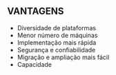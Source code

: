 ## VANTAGENS

<ul>
  <li class='fragment'>Diversidade de plataformas</li>
  <li class='fragment'>Menor número de máquinas</li>
  <li class='fragment'>Implementação mais rápida</li>
  <li class='fragment'>Segurança e confiabilidade</li>
  <li class='fragment'>Migração e ampliação mais fácil</li>
  <li class='fragment'>Capacidade</li>
</ul>
